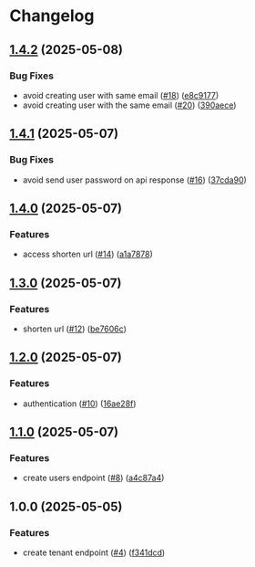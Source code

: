 # Changelog

## [1.4.2](https://github.com/pedroTassinari/url-shortener/compare/v1.4.1...v1.4.2) (2025-05-08)


### Bug Fixes

* avoid creating user with same email ([#18](https://github.com/pedroTassinari/url-shortener/issues/18)) ([e8c9177](https://github.com/pedroTassinari/url-shortener/commit/e8c9177a93a31d1c7ea94ff53f4b0bca79d2f11c))
* avoid creating user with the same email ([#20](https://github.com/pedroTassinari/url-shortener/issues/20)) ([390aece](https://github.com/pedroTassinari/url-shortener/commit/390aece78d6f889179ace54c74438ebe133c765e))

## [1.4.1](https://github.com/pedroTassinari/url-shortener/compare/v1.4.0...v1.4.1) (2025-05-07)


### Bug Fixes

* avoid send user password on api response ([#16](https://github.com/pedroTassinari/url-shortener/issues/16)) ([37cda90](https://github.com/pedroTassinari/url-shortener/commit/37cda90060bc671d0cf992c7bacfed50558e779f))

## [1.4.0](https://github.com/pedroTassinari/url-shortener/compare/v1.3.0...v1.4.0) (2025-05-07)


### Features

* access shorten url ([#14](https://github.com/pedroTassinari/url-shortener/issues/14)) ([a1a7878](https://github.com/pedroTassinari/url-shortener/commit/a1a7878bcefdc15acf468267be7d4b6de59007cb))

## [1.3.0](https://github.com/pedroTassinari/url-shortener/compare/v1.2.0...v1.3.0) (2025-05-07)


### Features

* shorten url ([#12](https://github.com/pedroTassinari/url-shortener/issues/12)) ([be7606c](https://github.com/pedroTassinari/url-shortener/commit/be7606cddd37bb87138fa7f5704c90347cd7b502))

## [1.2.0](https://github.com/pedroTassinari/url-shortener/compare/v1.1.0...v1.2.0) (2025-05-07)


### Features

* authentication ([#10](https://github.com/pedroTassinari/url-shortener/issues/10)) ([16ae28f](https://github.com/pedroTassinari/url-shortener/commit/16ae28fa587e75e8bdaca33622b8d6123db3f6a6))

## [1.1.0](https://github.com/pedroTassinari/url-shortener/compare/v1.0.0...v1.1.0) (2025-05-07)


### Features

* create users endpoint ([#8](https://github.com/pedroTassinari/url-shortener/issues/8)) ([a4c87a4](https://github.com/pedroTassinari/url-shortener/commit/a4c87a43793be9b7fe2d502d528def416dbbe812))

## 1.0.0 (2025-05-05)


### Features

* create tenant endpoint ([#4](https://github.com/pedroTassinari/url-shortener/issues/4)) ([f341dcd](https://github.com/pedroTassinari/url-shortener/commit/f341dcdbb5ed52d75c9f56d9bbd065d1ece03388))

